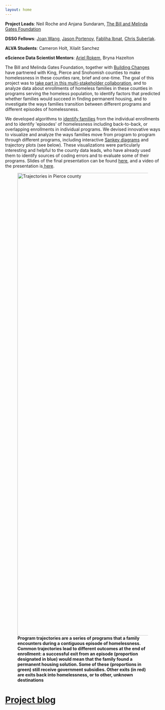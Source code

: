 ```yaml
---
layout: home
---
```


<div class="home">
<div class="logo-bar">
</div>
</div>

**Project Leads**: Neil Roche and Anjana Sundaram, [The Bill and Melinda Gates Foundation](http://www.gatesfoundation.org/)

**DSSG Fellows**: <a href="https://uwescience.github.io/DSSG2015-predicting-permanent-housing/2015-07-03-joan-introduction/">Joan Wang</a>, <a href="https://uwescience.github.io/DSSG2015-predicting-permanent-housing/2015-07-16-jason-introduction/">Jason Portenoy</a>, <a href="https://uwescience.github.io/DSSG2015-predicting-permanent-housing/2015-07-03-fabliha-introduction/">Fabliha Ibnat</a>, <a href="https://uwescience.github.io/DSSG2015-predicting-permanent-housing/2015-07-05-chris-introduction/">Chris Suberlak</a>.

**ALVA Students**: Cameron Holt, Xilalit Sanchez

**eScience Data Scientist Mentors**: [Ariel Rokem](http://arokem.org), Bryna Hazelton

The Bill and Melinda Gates Foundation, together with [Building Changes](http://www.buildingchanges.org/) have partnered with King, Pierce and Snohomish counties to make homelessness in these counties rare, brief and one-time. The goal of this project was to <a href="https://uwescience.github.io/DSSG2015-predicting-permanent-housing/2015-08-06-multi-stakeholder-collaboration/">take part in this multi-stakeholder collaboration</a>, and to analyze data about enrollments of homeless families in these counties in programs serving the homeless population, to identify factors that predicted whether families would succeed in finding permanent housing, and to investigate the ways families transition between different programs and different episodes of homelessness.

We developed algorithms to <a href="https://uwescience.github.io/DSSG2015-predicting-permanent-housing/2015-07-27-chris-galaxy-clusters/">identify families</a> from the individual enrollments and to identify 'episodes' of homelessness including back-to-back, or overlapping enrollments in individual programs. We devised innovative ways to visualize and analyze the ways families move from program to program through different programs, including interactive [Sankey diagrams](tinyurl.com/dssg-homeless) and trajectory plots (see below). These visualizations were particularly interesting and helpful to the county data leads, who have already used them to identify sources of coding errors and to evaluate some of their programs. Slides of the final presentation can be found <a href="https://uwescience.github.io/DSSG2015-predicting-permanent-housing/images/DSSG2015-PPH-final-presentation.pdf">here</a>, and a video of the presentation is<a href="https://uw.hosted.panopto.com/Panopto/Pages/Viewer.aspx?id=bfe033ea-524f-b8cc-3bae-a0ac3a65794b"> here</a>.
<figure>
<img src="https://uwescience.github.io/DSSG2015-predicting-permanent-housing/images/PierceTrajectories.png" alt="Trajectories in Pierce county" style="width:1500px;">
<figcaption> <strong> Program trajectories are a series of programs that a family encounters during a contiguous episode of homelessness. Common trajectories lead to different outcomes at the end of enrollment: a successful exit from an episode (proportion designated in blue) would mean that the family found a permanent housing solution. Some of these (proportions in green) still receive government subsidies. Other exits (in red) are exits back into homelessness, or to other, unknown destinations </strong></figcaption>
</figure>
  <h1><a href="{{site.baseurl }}/posts/">Project blog</a></h1>
